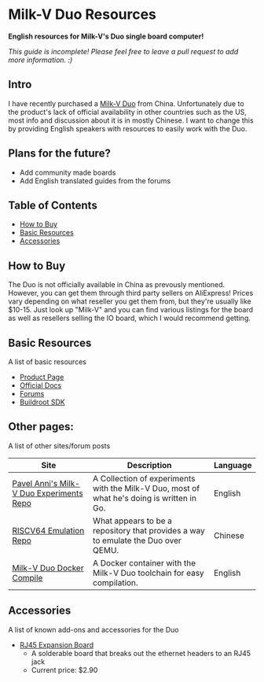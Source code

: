 # Milk-V Duo Resources
**English resources for Milk-V's Duo single board computer!**

_This guide is incomplete! Please feel free to leave a pull request to add more information. :)_

## Intro

I have recently purchased a [Milk-V Duo](https://milkv.io/duo) from China. Unfortunately due to the product's lack of official availability in other countries such as the US, most info and discussion about it is in mostly Chinese. I want to change this by providing English speakers with resources to easily work with the Duo.

## Plans for the future?

* Add community made boards
* Add English translated guides from the forums

## Table of Contents

* [How to Buy](#how-to-buy)
* [Basic Resources](#basic-resources)
* [Accessories](#accessories)

## How to Buy

The Duo is not officially available in China as prevously mentioned. However, you can get them through third party sellers on AliExpress! Prices vary depending on what reseller you get them from, but they're usually like $10-15. Just look up "Milk-V" and you can find various listings for the board as well as resellers selling the IO board, which I would recommend getting.

## Basic Resources

A list of basic resources

* [Product Page](https://milkv.io/duo)
* [Official Docs](https://milkv.io/docs/home)
* [Forums](https://community.milkv.io/c/duo/5)
* [Buildroot SDK](https://github.com/milkv-duo/duo-buildroot-sdk)

## Other pages:

A list of other sites/forum posts

|Site|Description|Language|
|-|-|-|
|[Pavel Anni's Milk-V Duo Experiments Repo](https://github.com/pavelanni/milkv-duo-experiments/tree/main)|A Collection of experiments with the Milk-V Duo, most of what he's doing is written in Go.|English|
|[RISCV64 Emulation Repo](https://github.com/hongwenjun/riscv64)|What appears to be a repository that provides a way to emulate the Duo over QEMU.|Chinese|
|[Milk-V Duo Docker Compile](https://github.com/aidancrowther/Milk-V-Duo-Docker-Compile)|A Docker container with the Milk-V Duo toolchain for easy compilation.|English|

## Accessories

A list of known add-ons and accessories for the Duo

* [RJ45 Expansion Board](https://www.aliexpress.us/item/3256805730788067.html)
  * A solderable board that breaks out the ethernet headers to an RJ45 jack
  * Current price: $2.90
